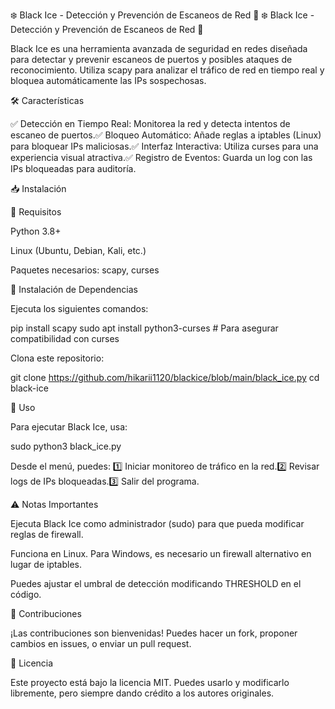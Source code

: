 ❄️ Black Ice - Detección y Prevención de Escaneos de Red 🚀
❄️ Black Ice - Detección y Prevención de Escaneos de Red 🚀

Black Ice es una herramienta avanzada de seguridad en redes diseñada para detectar y prevenir escaneos de puertos y posibles ataques de reconocimiento. Utiliza scapy para analizar el tráfico de red en tiempo real y bloquea automáticamente las IPs sospechosas.

🛠️ Características

✅ Detección en Tiempo Real: Monitorea la red y detecta intentos de escaneo de puertos.✅ Bloqueo Automático: Añade reglas a iptables (Linux) para bloquear IPs maliciosas.✅ Interfaz Interactiva: Utiliza curses para una experiencia visual atractiva.✅ Registro de Eventos: Guarda un log con las IPs bloqueadas para auditoría.

📥 Instalación

🔹 Requisitos

Python 3.8+

Linux (Ubuntu, Debian, Kali, etc.)

Paquetes necesarios: scapy, curses

🔹 Instalación de Dependencias

Ejecuta los siguientes comandos:

pip install scapy
sudo apt install python3-curses  # Para asegurar compatibilidad con curses

Clona este repositorio:

git clone https://github.com/hikarii1120/blackice/blob/main/black_ice.py
cd black-ice

🚀 Uso

Para ejecutar Black Ice, usa:

sudo python3 black_ice.py

Desde el menú, puedes:
1️⃣ Iniciar monitoreo de tráfico en la red.2️⃣ Revisar logs de IPs bloqueadas.3️⃣ Salir del programa.

⚠️ Notas Importantes

Ejecuta Black Ice como administrador (sudo) para que pueda modificar reglas de firewall.

Funciona en Linux. Para Windows, es necesario un firewall alternativo en lugar de iptables.

Puedes ajustar el umbral de detección modificando THRESHOLD en el código.

🤝 Contribuciones

¡Las contribuciones son bienvenidas! Puedes hacer un fork, proponer cambios en issues, o enviar un pull request.

📜 Licencia

Este proyecto está bajo la licencia MIT. Puedes usarlo y modificarlo libremente, pero siempre dando crédito a los autores originales.
